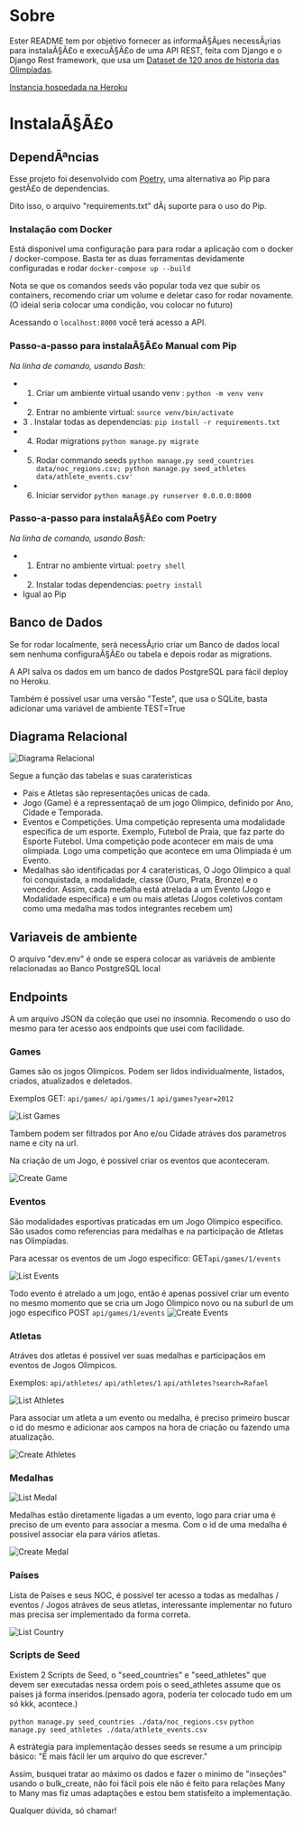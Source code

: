 # Sobre
Ester README tem por objetivo fornecer as informaÃ§Ãµes necessÃ¡rias para instalaÃ§Ã£o e execuÃ§Ã£o de uma API REST, feita com Django e o Django Rest framework, que usa um [Dataset de 120 anos de historia das Olimpíadas](https://www.kaggle.com/heesoo37/120-years-of-olympic-history-athletes-and-results#athlete_events.csv).


[Instancia hospedada na Heroku](https://enias-olympic.herokuapp.com/)

#  InstalaÃ§Ã£o

## DependÃªncias

Esse projeto foi desenvolvido com [Poetry](https://python-poetry.org/), uma alternativa ao Pip para gestÃ£o de dependencias. 
 
Dito isso, o arquivo "requirements.txt" dÃ¡ suporte para o uso do Pip.

### Instalação com Docker

Está disponivel uma configuração para para rodar a aplicação com o docker / docker-compose. Basta ter as duas ferramentas devidamente configuradas e rodar `docker-compose up --build`

Nota se que os comandos seeds vão popular toda vez que subir os containers, recomendo criar um volume e deletar caso for rodar novamente. (O ideial seria colocar uma condição, vou colocar no futuro)

Acessando o `localhost:8000` você terá acesso a API.

### Passo-a-passo para instalaÃ§Ã£o Manual com Pip
*Na linha de comando, usando Bash:*
- 1. Criar um ambiente virtual usando venv : `python -m venv venv`
- 2. Entrar no ambiente virtual: `source venv/bin/activate`
- 3 . Instalar todas as dependencias: `pip install -r requirements.txt`
- 4. Rodar migrations `python manage.py migrate`
- 5. Rodar commando seeds `python manage.py seed_countries data/noc_regions.csv; python manage.py seed_athletes data/athlete_events.csv'`
- 6. Iniciar servidor `python manage.py runserver 0.0.0.0:8000`

### Passo-a-passo para instalaÃ§Ã£o com Poetry

*Na linha de comando, usando Bash:*
- 1. Entrar no ambiente virtual: `poetry shell`
- 2. Instalar todas dependencias: `poetry install`
- Igual ao Pip


## Banco de Dados

Se for rodar localmente, será necessÃ¡rio criar um Banco de dados local sem nenhuma configuraÃ§Ã£o ou tabela e depois rodar as migrations.

A API salva os dados em um banco de dados PostgreSQL para fácil deploy no Heroku.

Também é possivel usar uma versão "Teste", que usa o SQLite, basta adicionar uma variável de ambiente TEST=True


## Diagrama Relacional

![Diagrama Relacional](./readme_images/db_relationship.png)

Segue a função das tabelas e suas carateristicas 

- Pais e Atletas são representações unicas de cada.
- Jogo (Game) é a repressentaçaõ de um jogo Olimpico, definido por Ano, Cidade e Temporada. 
- Eventos e Competições. Uma competição representa uma modalidade especifica de um esporte. Exemplo, Futebol de Praia, que faz parte do Esporte Futebol. Uma competição pode acontecer em mais de uma olimpiada. Logo uma competição que acontece em uma Olimpiada é um Evento. 
- Medalhas são identificadas por 4 carateristicas, O Jogo Olimpico a qual foi conquistada, a modalidade, classe (Ouro, Prata, Bronze) e o vencedor. Assim, cada medalha está atrelada a um Evento (Jogo e Modalidade especifica) e um ou mais atletas (Jogos coletivos contam como uma medalha mas todos integrantes recebem um)


## Variaveis de ambiente

O arquivo "dev.env" é onde se espera colocar as variáveis de ambiente relacionadas ao Banco PostgreSQL local

## Endpoints

A um arquivo JSON da coleção que usei no insomnia. Recomendo o uso do mesmo para ter acesso aos endpoints que usei com facilidade.

### Games
Games são os jogos Olimpícos. Podem ser lidos individualmente, listados, criados, atualizados e deletados. 


Exemplos GET:
`api/games/`
`api/games/1`
`api/games?year=2012`

![List Games]( ./readme_images/list_games.png )

Tambem podem ser filtrados por Ano e/ou Cidade atráves dos parametros name e city na url.

Na criação de um Jogo, é possivel criar os eventos que aconteceram.

![Create Game](./readme_images/create_game.png)

### Eventos
São modalidades esportivas praticadas em um Jogo Olimpico especifico. São usados como referencias para medalhas e na participação de Atletas nas Olimpíadas.

Para acessar os eventos de um Jogo especifico:
GET`api/games/1/events`

![List Events](./list_events.pnh)

Todo evento é atrelado a um jogo, então é apenas possivel criar um evento no mesmo momento que se cria um Jogo Olimpico novo ou na suburl de um jogo especifico
POST `api/games/1/events`
![Create Events](./list_events.pnh)


### Atletas
Atráves dos atletas é possivel ver suas medalhas e participaçãos em eventos de Jogos Olimpicos.

Exemplos:
`api/athletes/`
`api/athletes/1`
`api/athletes?search=Rafael`

![List Athletes](./list_athletes.png)

Para associar um atleta a um evento ou medalha, é preciso primeiro buscar o id do mesmo e adicionar aos campos na hora de criação ou fazendo uma atualização.

![Create Athletes](./create_athlete.png)


### Medalhas

![List Medal](./list_medals.png)

Medalhas estão diretamente ligadas a um evento, logo para criar uma é preciso de um evento para associar a mesma. Com o id de uma medalha é possivel associar ela para vários atletas.

![Create Medal](./create_medal.png)

### Países
Lista de Países e seus NOC, é possivel ter acesso a todas as medalhas / eventos / Jogos atráves de seus atletas, interessante implementar no futuro mas precisa ser implementado da forma correta. 

![List Country](./list_countries.png)


### Scripts de Seed

Existem 2 Scripts de Seed, o "seed_countries" e "seed_athletes" que devem ser executadas nessa ordem pois o seed_athletes assume que os paises já forma inseridos.(pensado agora, poderia ter colocado tudo em um só kkk, acontece.)

`python manage.py seed_countries ./data/noc_regions.csv`
`python manage.py seed_athletes ./data/athlete_events.csv`

A estrátegia para implementação desses seeds se resume a um principip básico: "É mais fácil ler um arquivo do que escrever."

Assim, busquei tratar ao máximo os dados e fazer o minimo de "inseções" usando o bulk_create, não foi fácil pois ele não é feito para relações Many to Many mas fiz umas adaptações e estou bem statisfeito a implementação. 


Qualquer dúvida, só chamar!
